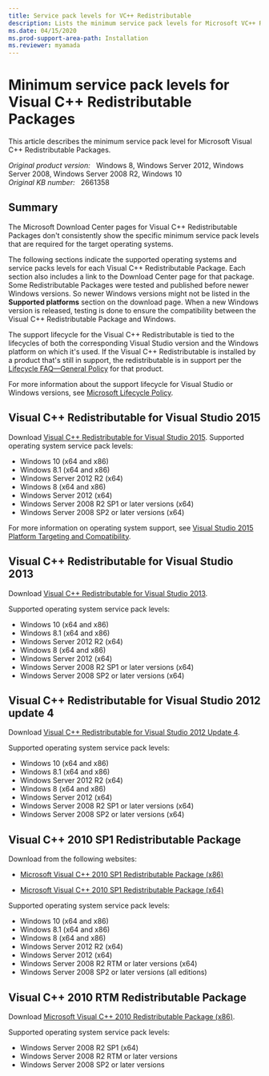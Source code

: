 ```yaml
---
title: Service pack levels for VC++ Redistributable
description: Lists the minimum service pack levels for Microsoft VC++ Redistributable Packages. These levels aren't described consistently on the related Microsoft Download Center pages.
ms.date: 04/15/2020
ms.prod-support-area-path: Installation
ms.reviewer: myamada
---
```

# Minimum service pack levels for Visual C++ Redistributable Packages

This article describes the minimum service pack level for Microsoft Visual C++ Redistributable Packages.

_Original product version:_ &nbsp; Windows 8, Windows Server 2012, Windows Server 2008, Windows Server 2008 R2, Windows 10  
_Original KB number:_ &nbsp; 2661358

## Summary

The Microsoft Download Center pages for Visual C++ Redistributable Packages don't consistently show the specific minimum service pack levels that are required for the target operating systems.

The following sections indicate the supported operating systems and service packs levels for each Visual C++ Redistributable Package. Each section also includes a link to the Download Center page for that package. Some Redistributable Packages were tested and published before newer Windows versions. So newer Windows versions might not be listed in the **Supported platforms** section on the download page. When a new Windows version is released, testing is done to ensure the compatibility between the Visual C++ Redistributable Package and Windows.

The support lifecycle for the Visual C++ Redistributable is tied to the lifecycles of both the corresponding Visual Studio version and the Windows platform on which it's used. If the Visual C++ Redistributable is installed by a product that's still in support, the redistributable is in support per the [Lifecycle FAQ—General Policy](https://support.microsoft.com/help/17140) for that product.

For more information about the support lifecycle for Visual Studio or Windows versions, see [Microsoft Lifecycle Policy](https://support.microsoft.com/hub/4095338).

## Visual C++ Redistributable for Visual Studio 2015

Download [Visual C++ Redistributable for Visual Studio 2015](https://www.microsoft.com/download/details.aspx?id=48145).
Supported operating system service pack levels:

- Windows 10 (x64 and x86)
- Windows 8.1 (x64 and x86)
- Windows Server 2012 R2 (x64)
- Windows 8 (x64 and x86)
- Windows Server 2012 (x64)
- Windows Server 2008 R2 SP1 or later versions (x64)
- Windows Server 2008 SP2 or later versions (x64)

For more information on operating system support, see [Visual Studio 2015 Platform Targeting and Compatibility](/visualstudio/productinfo/vs2015-compatibility-vs).

## Visual C++ Redistributable for Visual Studio 2013

Download [Visual C++ Redistributable for Visual Studio 2013](https://www.microsoft.com/download/details.aspx?id=40784).

Supported operating system service pack levels:

- Windows 10 (x64 and x86)
- Windows 8.1 (x64 and x86)
- Windows Server 2012 R2 (x64)
- Windows 8 (x64 and x86)
- Windows Server 2012 (x64)
- Windows Server 2008 R2 SP1 or later versions (x64)
- Windows Server 2008 SP2 or later versions (x64)

## Visual C++ Redistributable for Visual Studio 2012 update 4

Download [Visual C++ Redistributable for Visual Studio 2012 Update 4](https://www.microsoft.com/download/details.aspx?id=30679).

Supported operating system service pack levels:

- Windows 10 (x64 and x86)
- Windows 8.1 (x64 and x86)
- Windows Server 2012 R2 (x64)
- Windows 8 (x64 and x86)
- Windows Server 2012 (x64)
- Windows Server 2008 R2 SP1 or later versions (x64)
- Windows Server 2008 SP2 or later versions (x64)

## Visual C++ 2010 SP1 Redistributable Package

Download from the following websites:

- [Microsoft Visual C++ 2010 SP1 Redistributable Package (x86)](https://www.microsoft.com/download/details.aspx?id=8328)

- [Microsoft Visual C++ 2010 SP1 Redistributable Package (x64)](https://www.microsoft.com/download/details.aspx?id=13523)

Supported operating system service pack levels:

- Windows 10 (x64 and x86)
- Windows 8.1 (x64 and x86)
- Windows 8 (x64 and x86)
- Windows Server 2012 R2 (x64)
- Windows Server 2012 (x64)
- Windows Server 2008 R2 RTM or later versions (x64)
- Windows Server 2008 SP2 or later versions (all editions)

## Visual C++ 2010 RTM Redistributable Package

Download [Microsoft Visual C++ 2010 Redistributable Package (x86)](https://www.microsoft.com/download/details.aspx?displaylang=en&id=5555).

Supported operating system service pack levels:

- Windows Server 2008 R2 SP1 (x64)
- Windows Server 2008 R2 RTM or later versions
- Windows Server 2008 SP2 or later versions
